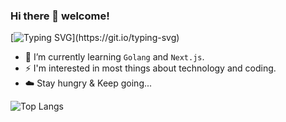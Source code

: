 ### Hi there 👋 welcome!

[![Typing SVG](https://readme-typing-svg.demolab.com?font=Fira+Code&weight=500&size=25&pause=1000&color=000000&vCenter=true&random=false&width=840&lines=I'm+hk%2C+a+self-taught+passionate+developer+from+China.)](https://git.io/typing-svg)

- 🌱 I’m currently learning `Golang` and `Next.js`.
- ⚡ I'm interested in most things about technology and coding.
- ☁️ Stay hungry & Keep going...

![Top Langs](https://github-readme-stats.vercel.app/api/top-langs/?username=hkint&layout=compact&theme=radical)
